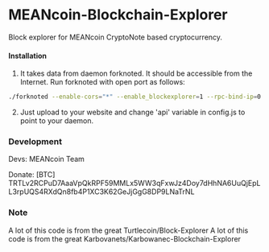 # MEANcoin-Blockchain-Explorer
Block explorer for MEANcoin CryptoNote based cryptocurrency.

#### Installation
1) It takes data from daemon forknoted. It should be accessible from the Internet. Run forknoted with open port as follows:
```bash
./forknoted --enable-cors="*" --enable_blockexplorer=1 --rpc-bind-ip=0.0.0.0 --rpc-bind-port=41311
```
2) Just upload to your website and change 'api' variable in config.js to point to your daemon.

### Development
Devs:
    MEANcoin Team

Donate: 
    [BTC] TRTLv2RCPuD7AaaVpQkRPF59MMLx5WW3qFxwJz4Doy7dHhNA6UuQjEpLL3rpUQS4RXdQn8fb4P1XC3K62GeJjGgG8DP9LNaTrNL

### Note
A lot of this code is from the great Turtlecoin/Block-Explorer
A lot of this code is from the great Karbovanets/Karbowanec-Blockchain-Explorer
